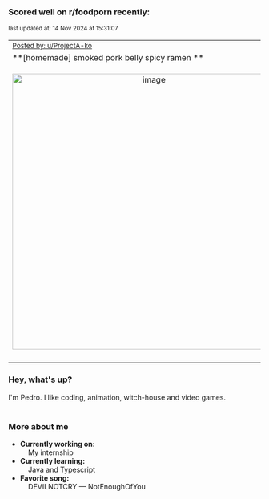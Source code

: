 ### Scored well on r/foodporn recently:

<p align="left"><sub>last updated at: 14 Nov 2024 at 15:31:07</sub></p>

|   |
| --- |
| <sub>[Posted by: u/ProjectA-ko][source]</sub> |
| **[homemade] smoked pork belly spicy ramen ** | 
|<p align="center"> <img alt="image" src="https://i.redd.it/3znaev0xu30e1.jpeg" width="550" /> </p>|
|   |

### Hey, what's up?

I'm Pedro. I like coding, animation, witch-house and video games.<br><br>

### More about me
- **Currently working on:**  
&nbsp;&nbsp;&nbsp;&nbsp;My internship
- **Currently learning:**  
&nbsp;&nbsp;&nbsp;&nbsp;Java and Typescript
- **Favorite song:**  
&nbsp;&nbsp;&nbsp;&nbsp;DEVILNOTCRY — NotEnoughOfYou<br><br>

  



  
  
  
[linkedin]: https://linkedin.com/in/pedro-h-r-gomes-8a487b14a/
[gmail]: mailto:pilique11@gmail.com
[source]: https://reddit.com/r/FoodPorn/comments/1go56jl/homemade_smoked_pork_belly_spicy_ramen/
[redditAPI]: https://www.reddit.com/dev/api/